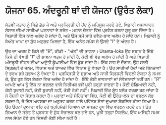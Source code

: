 # ਯੋਜਨਾ 65. ਅੰਦਰੂਨੀ ਥਾਂ ਦੀ ਯੋਜਨਾ (ਉਰੰਤ ਲੋਕਾ)

ਸੱਤਵੀਂ ਕਤਾਰ ਨੂੰ ਪਿੱਛੇ ਛੱਡ ਕੇ ਅਤੇ ਪ੍ਰਕ੍ਰਿਤੀ ਦੀ ਹੋਂਦ ਨੂੰ ਮਹਿਸੂਸ ਕਰਦੇ ਹੋਏ, ਖਿਡਾਰੀ ਅਸਾਧਾਰਨ ਸੰਸਾਰ ਦੀਆਂ ਸਾਰੀਆਂ ਘਟਨਾਵਾਂ ਦੇ ਸਰੋਤ - ਮਹਾਨ ਚੇਤਨਾ ਵਿੱਚ ਪ੍ਰਵੇਸ਼ ਕਰਨਾ ਸ਼ੁਰੂ ਕਰ ਦਿੰਦਾ ਹੈ। ਖਿਡਾਰੀ ਇਸ ਨਾਲ ਅਭੇਦ ਹੋ ਜਾਂਦਾ ਹੈ, ਅਤੇ ਉਸ ਸਮੇਂ ਸਾਰੇ ਦਵੈਤ-ਭਾਵ ਅਲੋਪ ਹੋ ਜਾਂਦੇ ਹਨ। ਖਿਡਾਰੀ ਨੂੰ ਬੇਅੰਤ ਮਾਪਾਂ ਦਾ ਸ਼ੁੱਧ ਅਨੁਭਵ ਮਿਲਦਾ ਹੈ, ਇੱਕ ਅਨੰਤ ਸਪੇਸ ਜੋ ਉਸਦੇ "I" ਦੇ ਅੰਦਰ ਹੈ।

ਉਰ ਦਾ ਅਰਥ ਹੈ ਕਿਸੇ ਦੀ "ਮੈਂ", ਕੀੜੀ - "ਅੰਤ" ਦੀ ਭਾਵਨਾ। Uranta-loka ਉਹ ਸਥਾਨ ਹੈ ਜਿੱਥੇ ਕਿਸੇ ਦੀ ਵੱਖਰੀ "I" ਦੀ ਭਾਵਨਾ ਖਤਮ ਹੋ ਜਾਂਦੀ ਹੈ, ਕੋਈ ਵੀ ਵੰਡ ਅਲੋਪ ਹੋ ਜਾਂਦੀ ਹੈ ਅਤੇ ਖਿਡਾਰੀ ਅੰਦਰੂਨੀ ਜੀਵਨ ਦੀਆਂ ਅਦੁੱਤੀ ਡੂੰਘਾਈਆਂ ਵਿੱਚ ਡੁੱਬ ਜਾਂਦਾ ਹੈ। ਇੱਕ ਸਾਹ ਦੇ ਦੌਰਾਨ, ਉਹ ਸਾਰੀ ਸ੍ਰਿਸ਼ਟੀ ਦੇ ਜਨਮ, ਵਿਕਾਸ ਅਤੇ ਬਾਅਦ ਵਿੱਚ ਵਿਨਾਸ਼ ਨੂੰ ਵੇਖਦਾ ਹੈ। ਉਹ ਸਾਰੀਆਂ ਹੱਦਾਂ ਅਤੇ ਭਿੰਨਤਾਵਾਂ ਦੇ ਭਰਮ ਭਰੇ ਸੁਭਾਅ ਨੂੰ ਦੇਖਦਾ ਹੈ। ਪ੍ਰਕ੍ਰਿਤੀ ਦੇ ਸੁਭਾਅ ਅਤੇ ਸਾਰੀ ਸ੍ਰਿਸ਼ਟੀ ਵਿਚਲੀ ਏਕਤਾ ਨੂੰ ਸਮਝ ਕੇ, ਉਹ ਹੁਣ ਇਸ ਏਕਤਾ ਵਿਚ ਅਭੇਦ ਹੋ ਜਾਂਦਾ ਹੈ। ਇੱਥੇ ਕੋਈ ਭਾਵਨਾਵਾਂ ਜਾਂ ਸੰਵੇਦਨਾਵਾਂ ਨਹੀਂ ਹਨ। "ਮੈਂ" ਆਪਣੇ ਆਪ ਨੂੰ ਇੱਕ ਨਾ ਬਦਲਣ ਵਾਲੇ ਨਿਰੀਖਕ ਵਜੋਂ ਪੂਰੀ ਤਰ੍ਹਾਂ ਜਾਣਦਾ ਹੈ। ਕੋਈ ਚੰਗਿਆਈ ਨਹੀਂ, ਕੋਈ ਬੁਰਾਈ ਨਹੀਂ, ਕੋਈ ਬੁਰਾਈ ਨਹੀਂ, ਕੋਈ ਨੇਕੀ ਨਹੀਂ। ਖਿਡਾਰੀ ਇੱਕ ਸ਼ੁੱਧ ਬਲੌਰ ਵਰਗਾ ਬਣ ਜਾਂਦਾ ਹੈ ਜੋ ਰੌਸ਼ਨੀ ਦਾ ਸੰਚਾਰ ਕਰਦਾ ਹੈ। ਪੁਰਾਣਾਂ ਅਤੇ ਸੰਹਿਤਾਵਾਂ ਵਿੱਚ, ਕੋਈ ਵੀ ਉਰੰਤ-ਲੋਕ ਦਾ ਵਰਣਨ ਲੱਭ ਸਕਦਾ ਹੈ, ਜੋ ਇਸ ਅਵਸਥਾ ਦਾ ਅਨੁਭਵ ਕਰਨ ਵਾਲੇ ਪਵਿੱਤਰ ਸੰਤਾਂ ਦੁਆਰਾ ਸੰਕਲਿਤ ਕੀਤਾ ਗਿਆ ਹੈ। ਉਹ ਉਹਨਾਂ ਦੁਆਰਾ ਵਹਿ ਰਹੇ ਬ੍ਰਹਿਮੰਡੀ ਗਿਆਨ ਦਾ ਸਪਸ਼ਟ ਰੂਪ ਵਿੱਚ ਵਰਣਨ ਕਰਦੇ ਹਨ। ਉਹ ਗਿਆਨ ਦੇ ਸਰੋਤ ਤੋਂ ਪ੍ਰਕਾਸ਼ ਦੇ ਸ਼ੁੱਧ ਸੰਚਾਲਕ ਬਣ ਗਏ ਹਨ, ਪੂਰੀ ਤਰ੍ਹਾਂ ਨਿਰਲੇਪ, ਇੱਕ ਅਜਿਹੀ ਸਮਝ ਨਾਲ ਸੰਪੰਨ ਹੋਏ ਹਨ ਜਿਸਦੀ ਕੋਈ ਸੀਮਾ ਨਹੀਂ ਹੈ।
